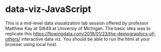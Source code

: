 # data-viz-JavaScript
This is a mid-level data visualization lab session offered by professor Matthew Kay at SI649 at Universiy of Michigan. 
The basic idea was to replicate this https://flowingdata.com/2018/01/23/the-demographics-of-others/ interactive data viz. 
You should be able to run the html at your browser using local host. 
